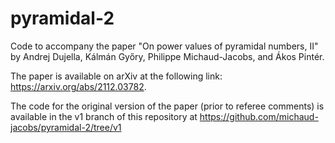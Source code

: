 # pyramidal-2
Code to accompany the paper "On power values of pyramidal numbers, II" by Andrej Dujella, Kálmán Győry, Philippe Michaud-Jacobs, and Ákos Pintér.

The paper is available on arXiv at the following link: https://arxiv.org/abs/2112.03782.

The code for the original version of the paper  (prior to referee comments) is available in the v1 branch of this repository at https://github.com/michaud-jacobs/pyramidal-2/tree/v1
